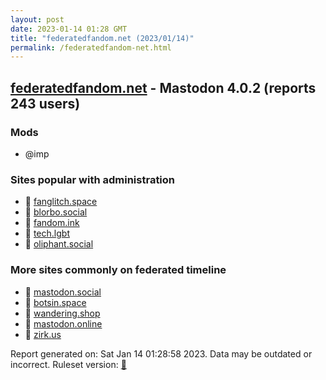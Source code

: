 ```yaml
---
layout: post
date: 2023-01-14 01:28 GMT
title: "federatedfandom.net (2023/01/14)"
permalink: /federatedfandom-net.html
---
```


## [federatedfandom.net](https://federatedfandom.net) - Mastodon 4.0.2 (reports 243 users)

### Mods
 * @imp

### Sites popular with administration

* 🐘 [fanglitch.space](/fanglitch-space.html)
* 🐘 [blorbo.social](/blorbo-social.html)
* 🐘 [fandom.ink](/fandom-ink.html)
* 🐘 [tech.lgbt](/tech-lgbt.html)
* 🐘 [oliphant.social](/oliphant-social.html)

### More sites commonly on federated timeline

* 🐘 [mastodon.social](/mastodon-social.html)
* 🐘 [botsin.space](/botsin-space.html)
* 🐘 [wandering.shop](/wandering-shop.html)
* 🐘 [mastodon.online](/mastodon-online.html)
* 🐘 [zirk.us](/zirk-us.html)

Report generated on: Sat Jan 14 01:28:58 2023. Data may be outdated or incorrect.
Ruleset version: [🧁](/version-cupcake)
